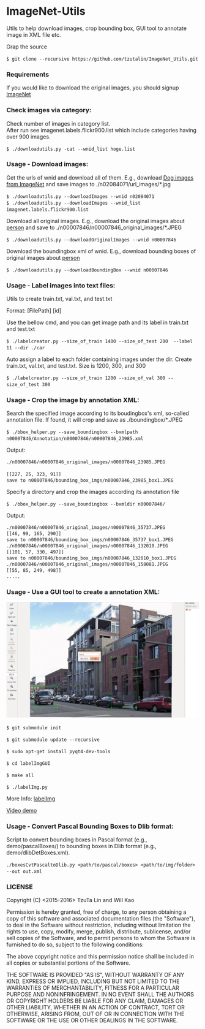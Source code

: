 # ImageNet-Utils
Utils to help download images, crop bounding box, GUI tool to annotate image in XML file etc.

Grap the source

`$ git clone --recursive https://github.com/tzutalin/ImageNet_Utils.git`

### Requirements
If you would like to download the original images, you should signup [ImageNet](http://www.image-net.org/)

### Check images via category:  
Check number of images in category list.  
After run see imagenet.labels.flickr900.list which include categories having over 900 images.  

`$ ./downloadutils.py -cat --wnid_list hoge.list`  

### Usage - Download images:
Get the urls of wnid and download all of them. E.g., download [Dog images from ImageNet](http://www.image-net.org/synset?wnid=n02084071) and save images to ./n02084071/url_images/*.jpg

`$ ./downloadutils.py --downloadImages --wnid n02084071`  
`$ ./downloadutils.py --downloadImages --wnid_list imagenet.labels.flickr900.list`  

Download all original images. E.g., download the original images about [person](http://www.image-net.org/synset?wnid=n00007846) and save to ./n00007846/n00007846_original_images/*.JPEG

`$ ./downloadutils.py --downloadOriginalImages --wnid n00007846`

Download the boundingbox xml of wnid. E.g., download  bounding boxes of original images about [person](http://www.image-net.org/synset?wnid=n00007846)

`$ ./downloadutils.py --downloadBoundingBox --wnid n00007846`

### Usage - Label images into text files:
Utils to create train.txt, val.txt, and test.txt

Format: [FilePath] [id]

Use the bellow cmd, and you can get image path and its label in train.txt and test.txt

`$ ./labelcreator.py --size_of_train 1400 --size_of_test 200  --label 11 --dir ./car`

Auto assign a label to each folder containing images under the dir. Create train.txt, val.txt, and test.txt. Size is 1200, 300, and 300

`$ ./labelcreator.py --size_of_train 1200 --size_of_val 300 --size_of_test 300`

### Usage - Crop the image by annotation XML:
Search the specified image according to its boudingbox's xml, so-called annotation file. If found, it will crop and save as ./boundingbox/*.JPEG

`$ ./bbox_helper.py --save_boundingbox --bxmlpath n00007846/Annotation/n00007846/n00007846_23985.xml `

Output:

    ./n00007846/n00007846_original_images/n00007846_23985.JPEG

    [[227, 25, 323, 91]]
    save to n00007846/bounding_box_imgs/n00007846_23985_box1.JPEG

Specify a directory and crop the images according its annotation file

`$ ./bbox_helper.py --save_boundingbox --bxmldir n00007846/`

Output:

    ./n00007846/n00007846_original_images/n00007846_35737.JPEG
    [[46, 99, 165, 290]]
    save to n00007846/bounding_box_imgs/n00007846_35737_box1.JPEG
    ./n00007846/n00007846_original_images/n00007846_132010.JPEG
    [[101, 57, 330, 497]]
    save to n00007846/bounding_box_imgs/n00007846_132010_box1.JPEG
    ./n00007846/n00007846_original_images/n00007846_158081.JPEG
    [[55, 85, 249, 498]]
    .....

### Usage - Use a GUI tool to create a annotation XML:

![](demo/demo.png)

`$ git submodule init`

`$ git submodule update --recursive`

`$ sudo apt-get install pyqt4-dev-tools`

`$ cd labelImgGUI`

`$ make all`

`$ ./labelImg.py`

More Info:
 [labelImg](https://github.com/tzutalin/labelImg)

 [Video demo](https://www.youtube.com/watch?v=p0nR2YsCY_U)

### Usage - Convert Pascal Bounding Boxes to Dlib format:
Script to convert bounding boxes in Pascal format (e.g., demo/pascalBoxes/) to bounding boxes in Dlib format (e.g., demo/dlibDetBoxes.xml).

`./boxesCvtPascaltoDlib.py <path/to/pascal/boxes> <path/to/img/folder> --out out.xml`

### LICENSE
Copyright (C) <2015-2016> TzuTa Lin and Will Kao

Permission is hereby granted, free of charge, to any person obtaining a copy of this software and associated documentation files (the "Software"), to deal in the Software without restriction, including without limitation the rights to use, copy, modify, merge, publish, distribute, sublicense, and/or sell copies of the Software, and to permit persons to whom the Software is furnished to do so, subject to the following conditions:

The above copyright notice and this permission notice shall be included in all copies or substantial portions of the Software.

THE SOFTWARE IS PROVIDED "AS IS", WITHOUT WARRANTY OF ANY KIND, EXPRESS OR IMPLIED, INCLUDING BUT NOT LIMITED TO THE WARRANTIES OF MERCHANTABILITY, FITNESS FOR A PARTICULAR PURPOSE AND NONINFRINGEMENT. IN NO EVENT SHALL THE AUTHORS OR COPYRIGHT HOLDERS BE LIABLE FOR ANY CLAIM, DAMAGES OR OTHER LIABILITY, WHETHER IN AN ACTION OF CONTRACT, TORT OR OTHERWISE, ARISING FROM, OUT OF OR IN CONNECTION WITH THE SOFTWARE OR THE USE OR OTHER DEALINGS IN THE SOFTWARE.
